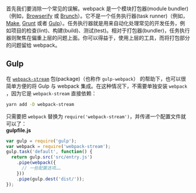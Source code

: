 首先我们要消除一个常见的误解。webpack 是一个模块打包器(module bundler)（例如，[Browserify](http://browserify.org/) 或 [Brunch](http://brunch.io/)）。它不是一个任务执行器(task runner)（例如，[Make](https://www.gnu.org/software/make/), [Grunt](https://gruntjs.com/) 或者 [Gulp](https://gulpjs.com/)）。任务执行器就是用来自动化处理常见的开发任务，例如项目的检查(lint)、构建(build)、测试(test)。相对于打包器(bundler)，任务执行器则聚焦在偏重上层的问题上面。你可以得益于，使用上层的工具，而将打包部分的问题留给 webpack。

<a name="Gulp"></a>
## Gulp
在 [`webpack-stream`](https://github.com/shama/webpack-stream) 包(package)（也称作 `gulp-webpack`） 的帮助下，也可以很简单方便的将 Gulp 与 webpack 集成。在这种情况下，不需要单独安装 `webpack` ，因为它是 `webpack-stream` 直接依赖：
```bash
yarn add -D webpack-stream
```

只需要把 `webpack` 替换为 `require('webpack-stream')`，并传递一个配置文件就可以了：<br />**gulpfile.js**
```javascript
var gulp = require('gulp');
var webpack = require('webpack-stream');
gulp.task('default', function() {
  return gulp.src('src/entry.js')
    .pipe(webpack({
      // 一些配置选项……
    }))
    .pipe(gulp.dest('dist/'));
});
```

